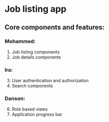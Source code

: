 # Job listing app
## Core components and features:
### Mohammed:
1. Job listing components
2. Job details components

### Ira:
3. User authentication and authorization
4. Search components

### Danson:
6. Role based views
7. Application progress bar
